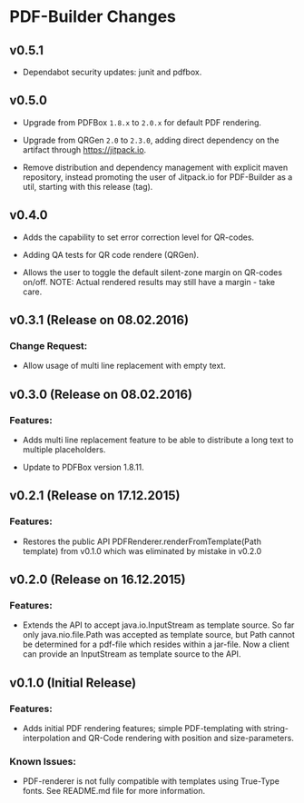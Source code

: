 PDF-Builder Changes
===================

## v0.5.1

* Dependabot security updates: junit and pdfbox.

## v0.5.0

* Upgrade from PDFBox `1.8.x` to `2.0.x` for default PDF rendering.

* Upgrade from QRGen `2.0` to `2.3.0`, adding direct dependency on the
  artifact through https://jitpack.io.
  
* Remove distribution and dependency management with explicit maven repository,
  instead promoting the user of Jitpack.io for PDF-Builder as a util, starting
  with this release (tag).
  
## v0.4.0

* Adds the capability to set error correction level for QR-codes.

* Adding QA tests for QR code rendere (QRGen).

* Allows the user to toggle the default silent-zone margin on
  QR-codes on/off. NOTE: Actual rendered results may still have
  a margin - take care.

## v0.3.1 (Release on 08.02.2016)

### Change Request:

* Allow usage of multi line replacement with empty text.

## v0.3.0 (Release on 08.02.2016)

### Features:

* Adds multi line replacement feature to be able to distribute a long text
  to multiple placeholders.

* Update to PDFBox version 1.8.11.

## v0.2.1 (Release on 17.12.2015)

### Features:

* Restores the public API PDFRenderer.renderFromTemplate(Path template) from
  v0.1.0 which was eliminated by mistake in v0.2.0

## v0.2.0 (Release on 16.12.2015)

### Features:

* Extends the API to accept java.io.InputStream as template source.
  So far only java.nio.file.Path was accepted as template source, but Path
  cannot be determined for a pdf-file which resides within a jar-file.
  Now a client can provide an InputStream as template source to the API.

## v0.1.0 (Initial Release)

### Features:

* Adds initial PDF rendering features; simple PDF-templating with string-
  interpolation and QR-Code rendering with position and size-parameters.

### Known Issues:

* PDF-renderer is not fully compatible with templates using True-Type
  fonts. See README.md file for more information.
